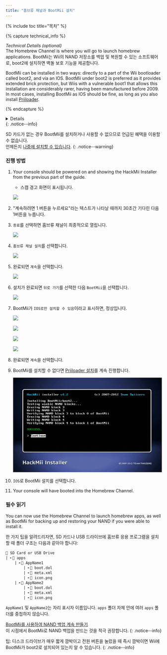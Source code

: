 ```yaml
---
title: "홈브류 채널과 BootMii 설치"
---
```


{% include toc title="목차" %}

{% capture technical_info %}
<summary><em>Technical Details (optional)</em></summary>
The Homebrew Channel is where you will go to launch homebrew applications. BootMii는 Wii의 NAND 저장소를 백업 및 복원할 수 있는 소프트웨어로, boot2에 설치하면 벽돌 보호 기능을 제공합니다.

BootMii can be installed in two ways: directly to a part of the Wii bootloader called boot2, and via an IOS. BootMii under boot2 is preferred as it provides extended brick protection, but Wiis with a vulnerable boot1 that allows this installation are considerably rarer, having been manufactured before 2009. In most cases, installing BootMii as IOS should be fine, as long as you also install [Priiloader](priiloader).

{% endcapture %}
<details>{{ technical_info | markdownify }}</details>
{: .notice--info}

SD 카드가 없는 경우 BootMii를 설치하거나 사용할 수 없으므로 언급된 혜택을 이용할 수 없습니다. <br> 언제든지 [나중에 설치할 수 있습니다](hackmii).
{: .notice--warning}

### 진행 방법

1. Your console should be powered on and showing the HackMii Installer from the previous part of the guide.
    + 스캠 경고 화면이 표시됩니다.

    ![](/images/hackmii/scam.png)

1. "계속하려면 1 버튼을 누르세요"라는 텍스트가 나타날 때까지 30초간 기다린 다음 1버튼을 누릅니다.
1. `종료`를 선택하면 홈브류 채널이 최종적으로 열립니다.

    ![](/images/hackmii/test_results.png)

1. `홈브류 채널 설치`를 선택합니다.

    ![](/images/hackmii/hbc_install.png)

1. 완료되면 `계속`을 선택합니다.

    ![](/images/hackmii/hbc_install_ok.png)

1. 설치가 완료되면 `뒤로 가기`를 선택한 다음 `BootMii`을 선택합니다.

    ![](/images/hackmii/bootmii_install.png)

1. BootMii가 `IOS로만 설치할 수 있음`이라고 표시하면, 정상입니다.

    ![](/images/hackmii/bootmii_install1.png)

    ![](/images/hackmii/bootmii_install2.png)

    ![](/images/hackmii/bootmii_install3.png)

    ![](/images/hackmii/bootmii_install_ok.png)

1. 완료되면 `계속`을 선택합니다.
1. BootMii를 설치할 수 없다면 [Priiloader 설치](priiloader)를 계속 진행합니다.

    ![](/images/hackmii/bootmii_install4.png)

1. `IOS`로 BootMii 설치를 선택합니다.
1. Your console will have booted into the Homebrew Channel.

### 필수 읽기

You can now use the Homebrew Channel to launch homebrew apps, as well as BootMii for backing up and restoring your NAND if you were able to install it.

한 가지 팁을 알려드리자면, SD 카드나 USB 드라이브에 홈브류 응용 프로그램을 설치할 때 폴더 구조는 다음과 같아야 합니다:

```
💾 SD Card or USB Drive
| ╸📁 apps
    | ╸📁 AppName1
        | ╸📄 boot.dol
        | ╸📄 meta.xml
        | ╸📄 icon.png
    | ╸📁 AppName2
        | ╸📄 boot.dol
        | ╸📄 meta.xml
        | ╸📄 icon.png
```

`AppName1` 및 `AppName2`는 자리 표시자 이름입니다. `apps` 폴더 자체 안에 여러 `apps` 폴더를 중첩하지 않습니다.

[BootMii를 사용하여 NAND 백업 계속 만들기](bootmii)<br> 이 시점에서 BootMii로 NAND 백업을 만드는 것을 적극 권장합니다.
{: .notice--info}

팁: 디스크 드라이브가 매우 짧게 깜박이고 전원 버튼을 눌렀을 때 즉시 깜박이면 Wii에 BootMii가 boot2로 설치되어 있는지 알 수 있습니다.
{: .notice--info}
